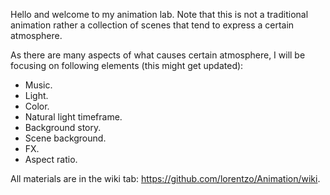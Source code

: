 Hello and welcome to my animation lab. Note that this is not a traditional animation rather a collection of scenes that tend to express a certain atmosphere.

As there are many aspects of what causes certain atmosphere, I will be focusing on following elements (this might get updated):
* Music.
* Light.
* Color.
* Natural light timeframe.
* Background story.
* Scene background.
* FX.
* Aspect ratio.

All materials are in the wiki tab: https://github.com/lorentzo/Animation/wiki.
